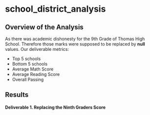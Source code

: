 # school_district_analysis

## Overview of the Analysis
As there was academic dishonesty for the 9th Grade of Thomas High School. Therefore those marks were supposed to be replaced by __null__ values. Our deliverable metrics:
- Top 5 schools
- Bottom 5 schools
- Average Math Score
- Average Reading Score
- Overall Passing

## Results
#### Deliverable 1. Replacing the Ninth Graders Score
